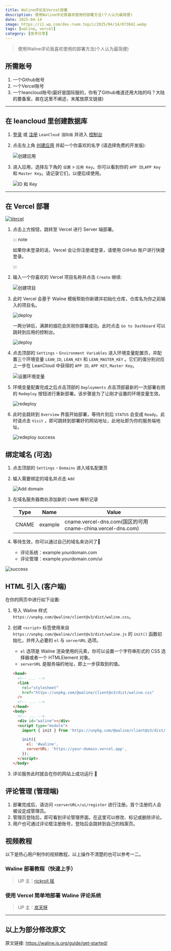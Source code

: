 ```yaml
---
title: Waline评论在Vercel部署
description: 使用Waline评论我喜欢使用的部署方法(个人认为最简便)
date: 2025-04-14
image: https://i1.wp.com/dev.ruom.top/i/2025/04/14/073842.webp
tags: [waline, vercel]
category: [技术分享]
---
```


> 使用Waline评论我喜欢使用的部署方法(个人认为最简便)

## 所需账号
1. 一个Github账号
2. 一个Vercel账号
3. 一个leancloud账号(最好是国际服的，你有了Github难道还用大陆的吗？大陆的要备案，故在这里不阐述，末尾放原文链接)

---
## 在 leancloud 里创建数据库

1. [登录](https://console.leancloud.app/login) 或 [注册](https://console.leancloud.app/register) `LeanCloud 国际版` 并进入 [控制台](https://console.leancloud.app/apps)

1. 点击左上角 [创建应用](https://console.leancloud.app/apps) 并起一个你喜欢的名字 (请选择免费的开发版):

   ![创建应用](https://s2.loli.net/2025/04/14/7FOYbvS8MlQXe52.png)

1. 进入应用，选择左下角的 `设置` > `应用 Key`。你可以看到你的 `APP ID`,`APP Key` 和 `Master Key`。请记录它们，以便后续使用。

   ![ID 和 Key](https://s2.loli.net/2025/04/14/c1Vltvsm8GYXSbf.png)

---
## 在 Vercel 部署
[![Vercel](https://vercel.com/button)](https://vercel.com/new/clone?repository-url=https%3A%2F%2Fgithub.com%2Fwalinejs%2Fwaline%2Ftree%2Fmain%2Fexample)

1. 点击上方按钮，跳转至 Vercel 进行 Server 端部署。

   ::: note

   如果你未登录的话，Vercel 会让你注册或登录，请使用 GitHub 账户进行快捷登录。

   :::

1. 输入一个你喜欢的 Vercel 项目名称并点击 `Create` 继续:

   ![创建项目](https://s2.loli.net/2025/04/14/XauJLO7hfcWVx2Y.png)

1. 此时 Vercel 会基于 Waline 模板帮助你新建并初始化仓库，仓库名为你之前输入的项目名。

   ![deploy](https://s2.loli.net/2025/04/14/Q7tExaML3XKlf12.png)

   一两分钟后，满屏的烟花会庆祝你部署成功。此时点击 `Go to Dashboard` 可以跳转到应用的控制台。

   ![deploy](https://s2.loli.net/2025/04/14/HqfvwV6GdrFROSZ.png)

1. 点击顶部的 `Settings` - `Environment Variables` 进入环境变量配置页，并配置三个环境变量 `LEAN_ID`, `LEAN_KEY` 和 `LEAN_MASTER_KEY` 。它们的值分别对应上一步在 LeanCloud 中获得的 `APP ID`, `APP KEY`, `Master Key`。

   ![设置环境变量](https://s2.loli.net/2025/04/14/9laMFio1umnjB6g.png)

1. 环境变量配置完成之后点击顶部的 `Deployments` 点击顶部最新的一次部署右侧的 `Redeploy` 按钮进行重新部署。该步骤是为了让刚才设置的环境变量生效。

   ![redeploy](https://s2.loli.net/2025/04/14/WkVxeRub73aIHBX.png)

1. 此时会跳转到 `Overview` 界面开始部署，等待片刻后 `STATUS` 会变成 `Ready`。此时请点击 `Visit` ，即可跳转到部署好的网站地址，此地址即为你的服务端地址。

   ![redeploy success](https://s2.loli.net/2025/04/14/xM8rEezGTqFQNCY.png)

## 绑定域名 (可选)

1. 点击顶部的 `Settings` - `Domains` 进入域名配置页

1. 输入需要绑定的域名并点击 `Add`

   ![Add domain](https://s2.loli.net/2025/04/14/9wHyLEWQOtvz1fA.png)

1. 在域名服务器商处添加新的 `CNAME` 解析记录

   | Type  | Name    | Value                                                       |
   | ----- | ------- | ----------------------------------------------------------- |
   | CNAME | example | cname.vercel-dns.com(国区的可用 cname-china.vercel-dns.com) |

1. 等待生效，你可以通过自己的域名来访问了:tada:

   - 评论系统：example.yourdomain.com
   - 评论管理：example.yourdomain.com/ui

![success](https://s2.loli.net/2025/04/14/4BOxqfs16erKTMV.png)

## HTML 引入 (客户端)

在你的网页中进行如下设置:

1. 导入 Waline 样式 `https://unpkg.com/@waline/client@v3/dist/waline.css`。

1. 创建 `<script>` 标签使用来自 `https://unpkg.com/@waline/client@v3/dist/waline.js` 的 `init()` 函数初始化，并传入必要的 `el` 与 `serverURL` 选项。

   - `el` 选项是 Waline 渲染使用的元素，你可以设置一个字符串形式的 CSS 选择器或者一个 HTMLElement 对象。
   - `serverURL` 是服务端的地址，即上一步获取到的值。

   ```html {3-7,12-18}:line-numbers
   <head>
     <!-- ... -->
     <link
       rel="stylesheet"
       href="https://unpkg.com/@waline/client@v3/dist/waline.css"
     />
     <!-- ... -->
   </head>
   <body>
     <!-- ... -->
     <div id="waline"></div>
     <script type="module">
       import { init } from 'https://unpkg.com/@waline/client@v3/dist/waline.js';

       init({
         el: '#waline',
         serverURL: 'https://your-domain.vercel.app',
       });
     </script>
   </body>
   ```

1. 评论服务此时就会在你的网站上成功运行 :tada:

## 评论管理 (管理端)

1. 部署完成后，请访问 `<serverURL>/ui/register` 进行注册。首个注册的人会被设定成管理员。
1. 管理员登陆后，即可看到评论管理界面。在这里可以修改、标记或删除评论。
1. 用户也可通过评论框注册账号，登陆后会跳转到自己的档案页。

## 视频教程

以下是热心用户制作的视频教程，以上操作不清楚的也可以参考一二。

### Waline 部署教程（快速上手）

> UP 主：[rickroll 摇](https://space.bilibili.com/381992209)

### 使用 Vercel 简单地部署 Waline 评论系统

> UP 主：[岚天呀](https://space.bilibili.com/355877984)

---

## 以上为部分修改原文
原文链接: https://waline.js.org/guide/get-started/
